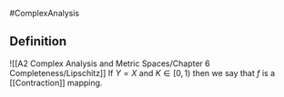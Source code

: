 #ComplexAnalysis  
## Definition
![[A2 Complex Analysis and Metric Spaces/Chapter 6 Completeness/Lipschitz]]
If $Y=X$ and $K \in[0,1)$ then we say that $f$ is a [[Contraction]] mapping.